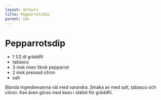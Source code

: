 ```yaml
---
layout: default
title: Pepparrotsdip
parent: Sås
---
```

Pepparrotsdip
=============

-	1 1/2 dl gräddfil
-	tabasco
-	3 msk riven färsk pepparrot
-	2 msk pressad citron
-	salt

Blanda ingredienserna väl med varandra. Smaka av med salt, tabasco och citron. Kan även göras med keso i stället för gräddfil.
